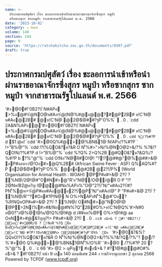 ```yaml
---
name: >-
  ประกาศกรมปศุสัตว์ เรื่อง ชะลอการนำเข้าหรือนำผ่านราชอาณาจักรซึ่งสุกร หมูป่า
  หรือซากสุกร ซากหมูป่า จากสาธารณรัฐโปแลนด์ พ.ศ. 2566
date: '2023-10-02'
category: ง พิเศษ
volume: 140
section: 244
page: 9
source: 'https://ratchakitcha.soc.go.th/documents/9307.pdf'
draft: true
---
```


# ประกาศกรมปศุสัตว์ เรื่อง ชะลอการนำเข้าหรือนำผ่านราชอาณาจักรซึ่งสุกร หมูป่า หรือซากสุกร ซากหมูป่า จากสาธารณรัฐโปแลนด์ พ.ศ. 2566

'#>@0#!'0B2?!/์ N#APอ >%อ@#%ํ@NO@ห#Aอ%ํ@(N@%#@อ@@?#@P2B# ห!C'N@ ห#Aอ@2B# @ห!C'N@ @2@$@##?ฐP'O%% ์  . 0 . `cdd 2A&N%APอ@'#>@0#!'0B2?!/์ N#APอ >%อ@#%ํ@NO@ห#Aอ%ํ@(N@%#@อ@@?#@P2B# ห!C'N@ ห#Aอ@2B# @ห!C'N@ @2@$@##?ฐP'O%% ์  . 0 . `cdd %/?%#?P `d $1 @ค! `cdd '#>@0Q%#@>@%BN&1@ N!APอ/?%#?P ` !>"B%@"% `cdd !?(%QO&?ค?&R O N'็%#>">N/%@NO@2>&/?% %?&!?QO!N/?%#?P d !>"B%@"% `cdd %?Q% 2>Q%2B @#QO&?ค?&Q%/?%#?P b ?%"@"% `cdd O!Nอ"N@R#O!@! "?!?@##@"@%@##>&@ อP#คอห>/@!์Oอ#>@Q%2B# (African Swine Fever : ASF) Q%AQ%#?P อ2@$@##?ฐP'O%% ์ @อค์@#2B @2?!/์P% (World Organisation for Animal Health : WOAH) @PP#ค#>&@ 2?!/์ ? %N@/2@!@#"O#N#>@"R'อ"N@/O@/@R O P "!?2@Nห!B2ํ@ค?ญ !@@@#Nค%APอ%"O@"2?!/์'N/"ห#Aอ2?!/์#?PN'็%@ห>%ํ@P#คห#Aอ@อ2?!/์@P'N/"ห#Aอ!@" P "P#ค#>&@ 2?!/์ ? %N@/R'"?#Oอ#?P!N@ N O%>NAPอN'็%@#'Oอ?%R!NQหOP#ค#>&@ 2?!/์ ? %N@/ O#N#>@"NO@!@ @P>2N(%#>#&!Nอ@#N%?Q"2B#O%>ห!C'N@Q%'#>N#0 อ@0?"อํ@%@!@!ค/@!Q%!@!#@ d /##คห%@P O%>!@!#@ aa OหN#>#@&?ญญ?!> P#ค#>&@ 2?!/์  . 0 . `cc8 อ$>& ? #!'0B2?!/์ @ออ'#>@0R/O ? !NอR'%?Q Oอ _ QหO>%อ@#%ํ@NO@ห#Aอ%ํ@(N@%#@อ@@?#@P2B# ห!C'N@ ห#Aอ@2B# @ห!C'N@ #?P!?Oห%Nํ@N%> @2@$@##?ฐP'O%% ์ Oอ ` '#>@0&?&%?QQหO!?(%QO&?ค?&R O N'็%N/%@NO@2>&/?%%?&!?Q/?%"? @/?%'#>@0 Q%#@>@%BN&1@N'็%!O%R' '#>@0  /?%#?P 20 ?%"@"%  . 0 . `c 66 '#> @2 > ญPญ? #ออ$>& ? #?1@#@@#O#% อ$>& ? #!'0B2?!/์ หน้า 9 เลม 140 ตอนพิเศษ 244 ง ราชกิจจานุเบกษา 2 ตุลาคม 2566 Powered by TCPDF (www.tcpdf.org)
